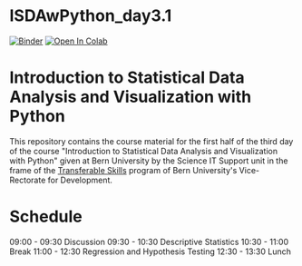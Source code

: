 # ISDAwPython_day3.1

[![Binder](https://mybinder.org/badge_logo.svg)](https://mybinder.org/v2/gh/sigvehaug/ISDAwPython_day3.1/master?urlpath=lab)
[![Open In Colab](https://colab.research.google.com/assets/colab-badge.svg)](https://colab.research.google.com/github/sigvehaug/ISDAwPython_day3.1/blob/master)

# Introduction to Statistical Data Analysis and Visualization with Python

This repository contains the course material for the first half of the third day of the course "Introduction to Statistical Data Analysis and Visualization with Python" given at Bern University by the Science IT Support unit in the frame of the [Transferable Skills](https://www.unibe.ch/forschung/nachwuchsfoerderung/ts/ts/ressource_veranstaltungen/fs21/python_fs21/python_fs21/index_ger.html#pane1014835) program of Bern University's Vice-Rectorate for Development.

# Schedule

09:00 - 09:30 Discussion
09:30 - 10:30 Descriptive Statistics 
10:30 - 11:00 Break
11:00 - 12:30 Regression and Hypothesis Testing
12:30 - 13:30 Lunch
